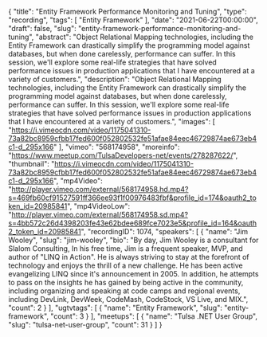 {
  "title": "Entity Framework Performance Monitoring and Tuning",
  "type": "recording",
  "tags": [
    "Entity Framework"
  ],
  "date": "2021-06-22T00:00:00",
  "draft": false,
  "slug": "entity-framework-performance-monitoring-and-tuning",
  "abstract": "Object Relational Mapping technologies, including the Entity Framework can drastically simplify the programming model against databases, but when done carelessly, performance can suffer. In this session, we'll explore some real-life strategies that have solved performance issues in production applications that I have encountered at a variety of customers.",
  "description": "Object Relational Mapping technologies, including the Entity Framework can drastically simplify the programming model against databases, but when done carelessly, performance can suffer. In this session, we'll explore some real-life strategies that have solved performance issues in production applications that I have encountered at a variety of customers.",
  "images": [
    "https://i.vimeocdn.com/video/1175041310-73a82bc8959cfbb17fed600f052802532fe51afae84eec46729874ae673eb4c1-d_295x166"
  ],
  "vimeo": "568174958",
  "moreinfo": "https://www.meetup.com/TulsaDevelopers-net/events/278287622/",
  "thumbnail": "https://i.vimeocdn.com/video/1175041310-73a82bc8959cfbb17fed600f052802532fe51afae84eec46729874ae673eb4c1-d_295x166",
  "mp4Video": "http://player.vimeo.com/external/568174958.hd.mp4?s=469fb60cf91527591ff366ee93f1f00976483fbf&profile_id=174&oauth2_token_id=20985841",
  "mp4VideoLow": "http://player.vimeo.com/external/568174958.sd.mp4?s=4bb572c26d4398203fe43e62bdee689fce7023e5&profile_id=164&oauth2_token_id=20985841",
  "recordingID": 1074,
  "speakers": [
    {
      "name": "Jim Wooley",
      "slug": "jim-wooley",
      "bio": "By day, Jim Wooley is a consultant for Slalom Consulting, In his free time, Jim is a frequent speaker, MVP, and author of \"LINQ in Action\". He is always striving to stay at the forefront of technology and enjoys the thrill of a new challenge. He has been active evangelizing LINQ since it's announcement in 2005. In addition, he attempts to pass on the insights he has gained by being active in the community, including organizing and speaking at code camps and regional events, including DevLink, DevWeek, CodeMash, CodeStock, VS Live, and MIX.",
      "count": 2
    }
  ],
  "ugtvtags": [
    {
      "name": "Entity Framework",
      "slug": "entity-framework",
      "count": 3
    }
  ],
  "meetups": [
    {
      "name": "Tulsa .NET User Group",
      "slug": "tulsa-net-user-group",
      "count": 31
    }
  ]
}
